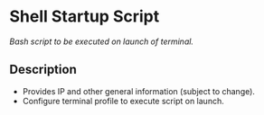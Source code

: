 # Shell Startup Script

_Bash script to be executed on launch of terminal._

## Description
- Provides IP and other general information (subject to change).  
- Configure terminal profile to execute script on launch.  

